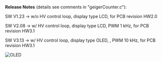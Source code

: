 **Release Notes** (details see comments in "geigerCounter.c"):


SW V1.23 -> w/o HV control loop, display type LCD, for PCB revision HW2.0

SW V2.08 -> w/ HV control loop, display type LCD, PWM 1 kHz, for PCB revision HW3.1

SW V3.13 -> w/ HV control loop, display type OLED, , PWM 10 kHz, for PCB revision HW3.1

![OLED](https://user-images.githubusercontent.com/77980708/212469693-391a5923-3d9b-4e5d-85ea-d4b9252364b7.gif)
